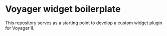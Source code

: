 # Voyager widget boilerplate

This repository serves as a starting point to develop a custom widget plugin for Voyager II.